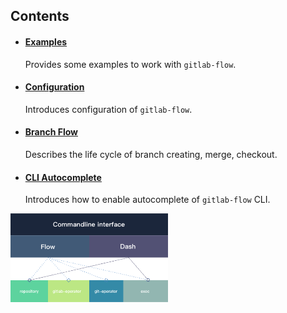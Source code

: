 ## Contents

* #### [Examples](./example.md)

	Provides some examples to work with `gitlab-flow`.

* #### [Configuration](./conf.md)

	Introduces configuration of `gitlab-flow`.

* #### [Branch Flow](./flow.md)

	Describes the life cycle of branch creating, merge, checkout. 

* #### [CLI Autocomplete](./autocomplete.md)

  Introduces how to enable autocomplete of `gitlab-flow` CLI.  


<img src="./gitlab-flow-arch.png" width="50%" align="center"/>